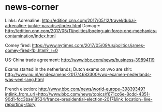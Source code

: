 # news-corner

Links: 
Adrenaline: http://edition.cnn.com/2017/05/12/travel/dubai-adrenaline-junkie-paradise/index.html
Damage: http://edition.cnn.com/2017/05/11/politics/boeing-air-force-one-mechanics-contamination/index.html

Comey fired: https://www.nytimes.com/2017/05/09/us/politics/james-comey-fired-fbi.html?_r=0

US-China trade agreement: http://www.bbc.com/news/business-39894119

Exams started in the netherlands; Dutch exams on vwo are shit: http://www.nu.nl/eindexamens-2017/4683300/vwo-examen-nederlands-was-veel-lang.html

French election: http://www.bbc.com/news/world-europe-39839349?intlink_from_url=http://www.bbc.com/news/topics/f671cc6e-8cdd-4351-90d1-fcc3bae18534/france-presidential-election-2017&link_location=live-reporting-story
